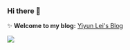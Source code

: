 ###  Hi there 👋
✨ **Welcome to my blog:**  [Yiyun Lei's Blog](https://blog.leiyiyun.com)

 <a href="#"><img align="center" src="https://github-readme-stats-sigma-five.vercel.app/api?username=YiyunLei&show_icons=true&theme=default&count_private=true&hide_border=true" /></a> 



<!--
**Skylyyun/Skylyyun** is a  _special_ ✨ repository because its `README.md` (this file) appears on your GitHub profile.

Here are some ideas to get you started:

- 🔭 I’m currently working on ...
- 🌱 I’m currently learning ...
- 👯 I’m looking to collaborate on ...
- 🤔 I’m looking for help with ...
- 💬 Ask me about ...
- 📫 How to reach me: ...
- 😄 Pronouns: ...
- ⚡ Fun fact: ...
-->
